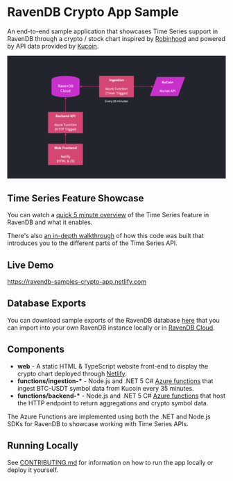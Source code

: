 # RavenDB Crypto App Sample

An end-to-end sample application that showcases Time Series support in RavenDB through a crypto / stock chart inspired by [Robinhood](https://robinhood.com/us/en/) and powered by API data provided by [Kucoin](https://docs.kucoin.com/).

![App architecture diagram](.github/architecture.png)

## Time Series Feature Showcase

You can watch a [quick 5 minute overview](https://www.youtube.com/watch?v=yF-ReWqVaqU) of the Time Series feature in RavenDB and what it enables.

There's also [an in-depth walkthrough](https://ravendb.net/articles/working-with-market-data-using-time-series-in-ravendb) of how this code was built that introduces you to the different parts of the Time Series API.

## Live Demo

https://ravendb-samples-crypto-app.netlify.com

## Database Exports

You can download sample exports of the RavenDB database [here](exports) that you can import into your own RavenDB instance locally or in [RavenDB Cloud](https://cloud.ravendb.net).

## Components

- **web** - A static HTML & TypeScript website front-end to display the crypto chart deployed through [Netlify](https://netlify.com).
- **functions/ingestion-\*** - Node.js and .NET 5 C# [Azure functions](https://www.azure.com) that ingest BTC-USDT symbol data from Kucoin every 35 minutes.
- **functions/backend-\*** - Node.js and .NET 5 C# [Azure functions](https://www.azure.com) that host the HTTP endpoint to return aggregations and crypto symbol data.

The Azure Functions are implemented using both the .NET and Node.js SDKs for RavenDB to showcase working with Time Series APIs.

## Running Locally

See [CONTRIBUTING.md](CONTRIBUTING.md) for information on how to run the app locally or deploy it yourself.
